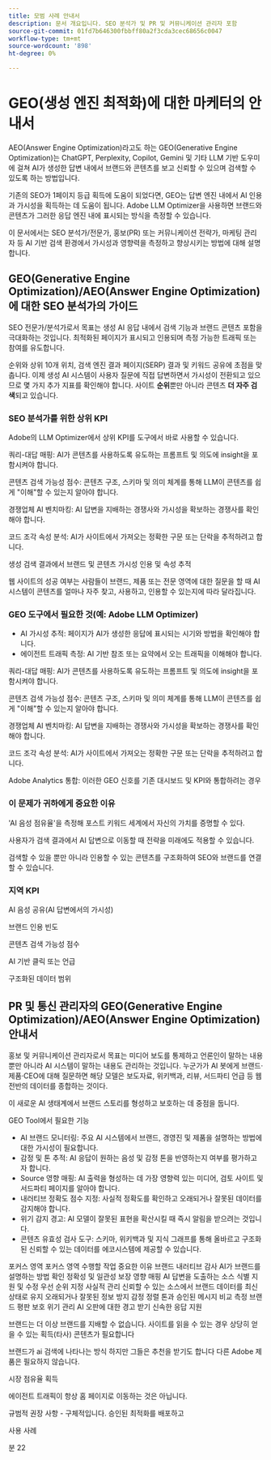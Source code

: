 ```yaml
---
title: 모범 사례 안내서
description: 문서 개요입니다. SEO 분석가 및 PR 및 커뮤니케이션 관리자 포함
source-git-commit: 01fd7b646300fbbff80a2f3cda3cec68656c0047
workflow-type: tm+mt
source-wordcount: '898'
ht-degree: 0%

---
```



# GEO(생성 엔진 최적화)에 대한 마케터의 안내서

AEO(Answer Engine Optimization)라고도 하는 GEO(Generative Engine Optimization)는 ChatGPT, Perplexity, Copilot, Gemini 및 기타 LLM 기반 도우미에 걸쳐 AI가 생성한 답변 내에서 브랜드와 콘텐츠를 보고 신뢰할 수 있으며 검색할 수 있도록 하는 방법입니다.

기존의 SEO가 1페이지 등급 획득에 도움이 되었다면, GEO는 답변 엔진 내에서 AI 인용과 가시성을 획득하는 데 도움이 됩니다. Adobe LLM Optimizer을 사용하면 브랜드와 콘텐츠가 그러한 응답 엔진 내에 표시되는 방식을 측정할 수 있습니다.

이 문서에서는 SEO 분석가/전문가, 홍보(PR) 또는 커뮤니케이션 전략가, 마케팅 관리자 등 AI 기반 검색 환경에서 가시성과 영향력을 측정하고 향상시키는 방법에 대해 설명합니다.


<!-- brands enhance their visibility, accuracy, and influence in AI-driven search environments. It provides insights into brand presence in AI-generated answers, offers prescriptive content recommendations, and automates optimization fixes -->

<!-- Alva - don't forget to add to TOC -->

<!-- ## How GEO is changing your world

May remove this - Traditional SEO focuses on rankings in Google SERPs and GEO shifts focus to visibility within AI-generated answers and citation frequency.

Think about semantic visibility and retrieval relevance - not just keyword rankings. -->

## GEO(Generative Engine Optimization)/AEO(Answer Engine Optimization)에 대한 SEO 분석가의 가이드

SEO 전문가/분석가로서 목표는 생성 AI 응답 내에서 검색 기능과 브랜드 콘텐츠 포함을 극대화하는 것입니다. 최적화된 페이지가 표시되고 인용되며 측정 가능한 트래픽 또는 참여를 유도합니다.

순위와 상위 10개 위치, 검색 엔진 결과 페이지(SERP) 결과 및 키워드 공유에 초점을 맞춥니다. 이제 생성 AI 시스템이 사용자 질문에 직접 답변하면서 가시성이 전환되고 있으므로 몇 가지 추가 지표를 확인해야 합니다. 사이트 **순위**&#x200B;뿐만 아니라 콘텐츠 **더 자주 검색**&#x200B;되고 있습니다.

### SEO 분석가를 위한 상위 KPI

Adobe의 LLM Optimizer에서 상위 KPI를 도구에서 바로 사용할 수 있습니다.

<!-- * AI Visibility Tracking: You need to see when and how your pages are appearing in AI-generated answers. This includes **citations** and **mentions** and sentiment. See [Brand Presence dashboard](/help/dashboards/brand-presence.md)

* Agentic Traffic Measurement: You need to understand traffic coming from AI-driven referrals or summaries. See [Agentic Traffic dashboard](/help/dashboards/agentic-traffic.md)-->

<!-- Not sure llm optimizer has all these - remove those not relevant-->

쿼리-대답 매핑: AI가 콘텐츠를 사용하도록 유도하는 프롬프트 및 의도에 insight을 포함시켜야 합니다.

콘텐츠 검색 가능성 점수: 콘텐츠 구조, 스키마 및 의미 체계를 통해 LLM이 콘텐츠를 쉽게 &quot;이해&quot;할 수 있는지 알아야 합니다.

경쟁업체 AI 벤치마킹: AI 답변을 지배하는 경쟁사와 가시성을 확보하는 경쟁사를 확인해야 합니다.

코드 조각 속성 분석: AI가 사이트에서 가져오는 정확한 구문 또는 단락을 추적하려고 합니다.


생성 검색 결과에서 브랜드 및 콘텐츠 가시성
인용 및 속성 추적

웹 사이트의 성공 여부는 사람들이 브랜드, 제품 또는 전문 영역에 대한 질문을 할 때 AI 시스템이 콘텐츠를 얼마나 자주 찾고, 사용하고, 인용할 수 있는지에 따라 달라집니다.

### GEO 도구에서 필요한 것(예: Adobe LLM Optimizer)

* AI 가시성 추적: 페이지가 AI가 생성한 응답에 표시되는 시기와 방법을 확인해야 합니다.
* 에이전트 트래픽 측정: AI 기반 참조 또는 요약에서 오는 트래픽을 이해해야 합니다.

쿼리-대답 매핑: AI가 콘텐츠를 사용하도록 유도하는 프롬프트 및 의도에 insight을 포함시켜야 합니다.

콘텐츠 검색 가능성 점수: 콘텐츠 구조, 스키마 및 의미 체계를 통해 LLM이 콘텐츠를 쉽게 &quot;이해&quot;할 수 있는지 알아야 합니다.

경쟁업체 AI 벤치마킹: AI 답변을 지배하는 경쟁사와 가시성을 확보하는 경쟁사를 확인해야 합니다.

코드 조각 속성 분석: AI가 사이트에서 가져오는 정확한 구문 또는 단락을 추적하려고 합니다.


Adobe Analytics 통합: 이러한 GEO 신호를 기존 대시보드 및 KPI와 통합하려는 경우

### 이 문제가 귀하에게 중요한 이유

&#39;AI 음성 점유율&#39;을 측정해 포스트 키워드 세계에서 자신의 가치를 증명할 수 있다.

사용자가 검색 결과에서 AI 답변으로 이동할 때 전략을 미래에도 적용할 수 있습니다.

검색할 수 있을 뿐만 아니라 인용할 수 있는 콘텐츠를 구조화하여 SEO와 브랜드를 연결할 수 있습니다.

### 지역 KPI

AI 음성 공유(AI 답변에서의 가시성)

브랜드 인용 빈도

콘텐츠 검색 가능성 점수

AI 기반 클릭 또는 언급

구조화된 데이터 범위

## PR 및 통신 관리자의 GEO(Generative Engine Optimization)/AEO(Answer Engine Optimization) 안내서

홍보 및 커뮤니케이션 관리자로서 목표는 미디어 보도를 통제하고 언론인이 말하는 내용뿐만 아니라 AI 시스템이 말하는 내용도 관리하는 것입니다. 누군가가 AI 봇에게 브랜드·제품·CEO에 대해 질문하면 해당 모델은 보도자료, 위키백과, 리뷰, 서드파티 언급 등 웹 전반의 데이터를 종합하는 것이다.

이 새로운 AI 생태계에서 브랜드 스토리를 형성하고 보호하는 데 중점을 둡니다.

GEO Tool에서 필요한 기능

* AI 브랜드 모니터링: 주요 AI 시스템에서 브랜드, 경영진 및 제품을 설명하는 방법에 대한 가시성이 필요합니다.
* 감정 및 톤 추적: AI 응답이 원하는 음성 및 감정 톤을 반영하는지 여부를 평가하고자 합니다.
* Source 영향 매핑: AI 출력을 형성하는 데 가장 영향력 있는 미디어, 검토 사이트 및 서드파티 페이지를 알아야 합니다.
* 내러티브 정확도 점수 지정: 사실적 정확도를 확인하고 오래되거나 잘못된 데이터를 감지해야 합니다.
* 위기 감지 경고: AI 모델이 잘못된 표현을 확산시킬 때 즉시 알림을 받으려는 것입니다.
* 콘텐츠 유효성 검사 도구: 스키마, 위키백과 및 지식 그래프를 통해 올바르고 구조화된 신뢰할 수 있는 데이터를 에코시스템에 제공할 수 있습니다.

포커스 영역
포커스 영역    수행할 작업    중요한 이유
브랜드 내러티브 감사    AI가 브랜드를 설명하는 방법 확인    정확성 및 일관성 보장
영향 매핑    AI 답변을 도출하는 소스 식별    지원 및 수정 우선 순위 지정
사실적 관리    신뢰할 수 있는 소스에서 브랜드 데이터를 최신 상태로 유지    오래되거나 잘못된 정보 방지
감정 정렬    톤과 승인된 메시지 비교 측정    브랜드 평판 보호
위기 관리    AI 오판에 대한 경고 받기    신속한 응답 지원

브랜드는 더 이상 브랜드를 지배할 수 없습니다. 사이트를 읽을 수 있는 경우 상당히 얻을 수 있는 획득(타사) 콘텐츠가 필요합니다

<!-- Add table and also the PR and Comm manager mission and Marketing manager mission (see chatgpt and copilot-->

브랜드가 ai 검색에 나타나는 방식
하지만 그들은 추천을 받기도 합니다
다른 Adobe 제품은 필요하지 않습니다.

시장 점유율 획득

에이전트 트래픽이 항상 홈 페이지로 이동하는 것은 아닙니다.

규범적 권장 사항 - 구체적입니다. 승인된 최적화를 배포하고

사용 사례

분 22





